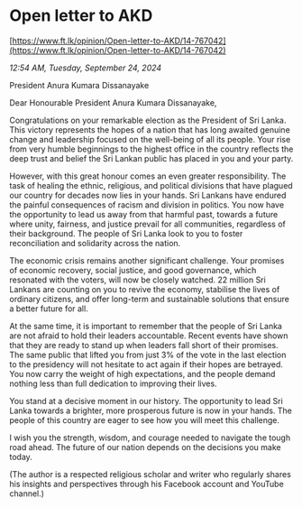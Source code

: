 # Open letter to AKD

[https://www.ft.lk/opinion/Open-letter-to-AKD/14-767042](https://www.ft.lk/opinion/Open-letter-to-AKD/14-767042)

*12:54 AM, Tuesday, September 24, 2024*

President Anura Kumara Dissanayake

Dear Honourable President Anura Kumara Dissanayake,

Congratulations on your remarkable election as the President of Sri Lanka. This victory represents the hopes of a nation that has long awaited genuine change and leadership focused on the well-being of all its people. Your rise from very humble beginnings to the highest office in the country reflects the deep trust and belief the Sri Lankan public has placed in you and your party.

However, with this great honour comes an even greater responsibility. The task of healing the ethnic, religious, and political divisions that have plagued our country for decades now lies in your hands. Sri Lankans have endured the painful consequences of racism and division in politics. You now have the opportunity to lead us away from that harmful past, towards a future where unity, fairness, and justice prevail for all communities, regardless of their background. The people of Sri Lanka look to you to foster reconciliation and solidarity across the nation.

The economic crisis remains another significant challenge. Your promises of economic recovery, social justice, and good governance, which resonated with the voters, will now be closely watched. 22 million Sri Lankans are counting on you to revive the economy, stabilise the lives of ordinary citizens, and offer long-term and sustainable solutions that ensure a better future for all.

At the same time, it is important to remember that the people of Sri Lanka are not afraid to hold their leaders accountable. Recent events have shown that they are ready to stand up when leaders fall short of their promises. The same public that lifted you from just 3% of the vote in the last election to the presidency will not hesitate to act again if their hopes are betrayed. You now carry the weight of high expectations, and the people demand nothing less than full dedication to improving their lives.

You stand at a decisive moment in our history. The opportunity to lead Sri Lanka towards a brighter, more prosperous future is now in your hands. The people of this country are eager to see how you will meet this challenge.

I wish you the strength, wisdom, and courage needed to navigate the tough road ahead. The future of our nation depends on the decisions you make today.

(The author is a respected religious scholar and writer who regularly shares his insights and perspectives through his Facebook account and YouTube channel.)

